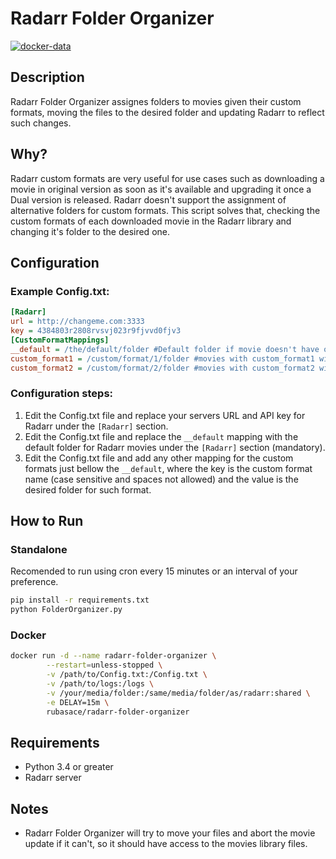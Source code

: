 # Radarr Folder Organizer

[![docker-data](https://images.microbadger.com/badges/image/rubasace/radarr-folder-organizer.svg)](https://microbadger.com/images/rubasace/radarr-folder-organizer "Get your own image badge on microbadger.com")

## Description
Radarr Folder Organizer assignes folders to movies given their custom formats, moving the files to the desired folder and updating Radarr to reflect such changes.

## Why?
Radarr custom formats are very useful for use cases such as downloading a movie in original version as soon as it's available and upgrading it once a Dual version is released.
Radarr doesn't support the assignment of alternative folders for custom formats. This script solves that, checking the custom formats of each downloaded movie in the Radarr library and changing it's folder to the desired one.

## Configuration
### Example Config.txt:
```ini
[Radarr]
url = http://changeme.com:3333
key = 4384803r2808rvsvj023r9fjvvd0fjv3
[CustomFormatMappings]
__default = /the/default/folder #Default folder if movie doesn't have other custom format especified here (mandatory)
custom_format1 = /custom/format/1/folder #movies with custom_format1 will go to folder  /custom/format/1/folder
custom_format2 = /custom/format/2/folder #movies with custom_format2 will go to folder  /custom/format/2/folder
```
### Configuration steps:
1. Edit the Config.txt file and replace your servers URL and API key for Radarr under the ``[Radarr]`` section.
2. Edit the Config.txt file and replace the ``__default`` mapping with the default folder for Radarr movies under the ``[Radarr]`` section (mandatory).
3. Edit the Config.txt file and add any other mapping for the custom formats just bellow the ``__default``, where the key is the custom format name (case sensitive and spaces not allowed) and the value is the desired folder for such format.

## How to Run
### Standalone
Recomended to run using cron every 15 minutes or an interval of your preference.
```bash
pip install -r requirements.txt
python FolderOrganizer.py
```
### Docker
```bash
docker run -d --name radarr-folder-organizer \
        --restart=unless-stopped \
        -v /path/to/Config.txt:/Config.txt \
        -v /path/to/logs:/logs \
        -v /your/media/folder:/same/media/folder/as/radarr:shared \
        -e DELAY=15m \
        rubasace/radarr-folder-organizer
```
## Requirements
 * Python 3.4 or greater
 * Radarr server

## Notes
 * Radarr Folder Organizer will try to move your files and abort the movie update if it can't, so it should have access to the movies library files.